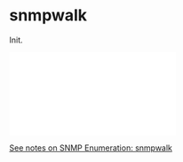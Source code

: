
# snmpwalk
Init.

![snmpwalk](../../../../../OSCP/enum-and-info-gathering/active/SNMP-enum.md#snmpwalk)

[See notes on SNMP Enumeration: snmpwalk](../../../../../OSCP/enum-and-info-gathering/active/SNMP-enum.md#snmpwalk)